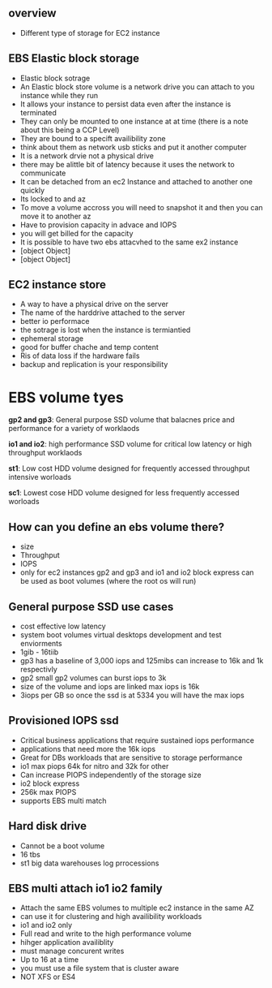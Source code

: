 ## overview
- Different type of storage for EC2 instance

## EBS Elastic block storage
- Elastic block sotrage
- An Elastic block store volume is a network drive you can attach to you instance while they run
- It allows your instance to persist data even after the instance is terminated
- They can only be mounted to one instance at at time (there is a note about this being a CCP Level)
- They are bound to a specift availibility zone
- think about them as network usb sticks and put it another computer
- It is a network drvie  not a physical drive
- there may be alittle bit of latency because it uses the network to communicate
- It can be detached from an ec2 Instance and attached to another one quickly
- Its locked to and az
- To move a volume accross you will need to snapshot it and then you can move it to another az
- Have to provision capacity in advace and  IOPS
- you will get billed for the capacity 
- It is possible to have two ebs attacvhed to the same ex2 instance
- [object Object]
- [object Object]

## EC2 instance store
- A way to have a physical drive on the server
- The name of the harddrive attached to the server
- better io performace
- the sotrage is lost when the instance is termiantied
- ephemeral storage
- good for buffer chache and temp content
- Ris of data loss if the hardware fails
- backup and replication is your responsibility

# EBS volume tyes
**gp2 and gp3**: General purpose SSD volume that balacnes price and performance for a variety of worklaods

**io1 and io2**: high performance SSD volume for critical low latency or high throughput worklaods

**st1**: Low cost HDD volume designed for frequently accessed throughput intensive worloads

**sc1**: Lowest cose HDD volume designed for less frequently accessed worloads

## How can you define an ebs volume there?
- size
- Throughput
- IOPS
- only for ec2 instances gp2 and gp3 and io1 and io2 block express can be used as boot volumes (where the root os will run)

## General purpose SSD use cases
- cost effective low latency
- system boot volumes virtual desktops development and test enviorments
- 1gib - 16tiib
- gp3 has a baseline of 3,000 iops and 125mibs can increase to 16k and 1k respectivly
- gp2 small gp2 volumes can burst iops to 3k
- size of the volume and iops are linked max iops is 16k
- 3iops per GB so once the ssd is at 5334 you will have the max iops

## Provisioned IOPS ssd
- Critical business  applications that require sustained iops performance
- applications that need more the 16k iops
- Great for DBs workloads that are sensitive to storage performance
- io1 max piops 64k for nitro and 32k for other
- Can increase PIOPS independently of the storage size
- io2 block express
- 256k max PIOPS
- supports EBS multi match

## Hard disk drive
- Cannot be a boot volume
- 16 tbs
- st1 big data warehouses log prrocessions

## EBS multi attach io1 io2 family
- Attach the same EBS volumes to multiple ec2 instance in the same AZ
- can use it for clustering and high availibility workloads
- io1 and io2 only
- Full read and write to the high performance volume
- hihger application availiblity 
- must manage concurent writes
- Up to 16 at a time
- you must use a file system that is cluster aware
- NOT XFS or ES4


